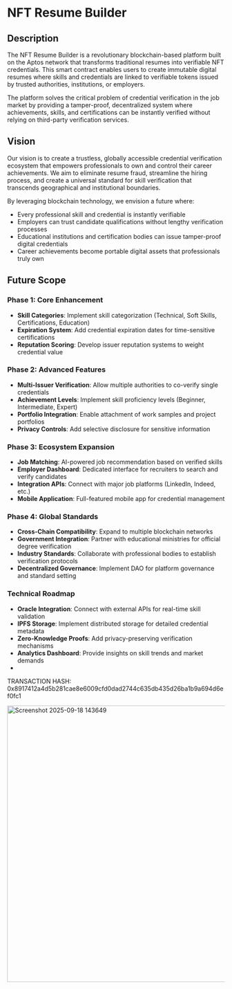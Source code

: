 # NFT Resume Builder

## Description

The NFT Resume Builder is a revolutionary blockchain-based platform built on the Aptos network that transforms traditional resumes into verifiable NFT credentials. This smart contract enables users to create immutable digital resumes where skills and credentials are linked to verifiable tokens issued by trusted authorities, institutions, or employers.

The platform solves the critical problem of credential verification in the job market by providing a tamper-proof, decentralized system where achievements, skills, and certifications can be instantly verified without relying on third-party verification services.

## Vision

Our vision is to create a trustless, globally accessible credential verification ecosystem that empowers professionals to own and control their career achievements. We aim to eliminate resume fraud, streamline the hiring process, and create a universal standard for skill verification that transcends geographical and institutional boundaries.

By leveraging blockchain technology, we envision a future where:
- Every professional skill and credential is instantly verifiable
- Employers can trust candidate qualifications without lengthy verification processes  
- Educational institutions and certification bodies can issue tamper-proof digital credentials
- Career achievements become portable digital assets that professionals truly own

## Future Scope

### Phase 1: Core Enhancement
- **Skill Categories**: Implement skill categorization (Technical, Soft Skills, Certifications, Education)
- **Expiration System**: Add credential expiration dates for time-sensitive certifications
- **Reputation Scoring**: Develop issuer reputation systems to weight credential value

### Phase 2: Advanced Features
- **Multi-Issuer Verification**: Allow multiple authorities to co-verify single credentials
- **Achievement Levels**: Implement skill proficiency levels (Beginner, Intermediate, Expert)
- **Portfolio Integration**: Enable attachment of work samples and project portfolios
- **Privacy Controls**: Add selective disclosure for sensitive information

### Phase 3: Ecosystem Expansion
- **Job Matching**: AI-powered job recommendation based on verified skills
- **Employer Dashboard**: Dedicated interface for recruiters to search and verify candidates
- **Integration APIs**: Connect with major job platforms (LinkedIn, Indeed, etc.)
- **Mobile Application**: Full-featured mobile app for credential management

### Phase 4: Global Standards
- **Cross-Chain Compatibility**: Expand to multiple blockchain networks
- **Government Integration**: Partner with educational ministries for official degree verification
- **Industry Standards**: Collaborate with professional bodies to establish verification protocols
- **Decentralized Governance**: Implement DAO for platform governance and standard setting

### Technical Roadmap
- **Oracle Integration**: Connect with external APIs for real-time skill validation
- **IPFS Storage**: Implement distributed storage for detailed credential metadata
- **Zero-Knowledge Proofs**: Add privacy-preserving verification mechanisms
- **Analytics Dashboard**: Provide insights on skill trends and market demands
- 
TRANSACTION HASH: 0x8917412a4d5b281cae8e6009cfd0dad2744c635db435d26ba1b9a694d6ef0fc1




<img width="1569" height="639" alt="Screenshot 2025-09-18 143649" src="https://github.com/user-attachments/assets/a50b25af-298f-4e3d-93fb-cdfa80cd930e" />

